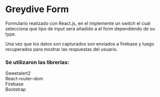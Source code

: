 
# Greydive Form

Formulario realizado con React.js, en el implemente un switch el cual selecciona que tipo de input sera añadido a el form dependiendo de su type.

Una vez que los datos son capturados son enviados a firebase y luego recuperados para mostrar las respuestas del usuario.

### Se utilizaron las librerias:  
Sweetalert2  
React-router-dom  
Firebase  
Bootstrap  





